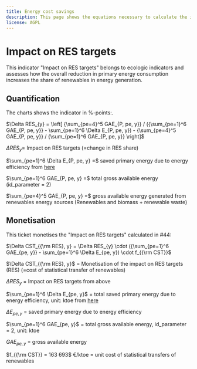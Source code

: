 ```yaml
---
title: Energy cost savings
description: This page shows the equations necessary to calculate the impact of energy efficiency on RES targets.
license: AGPL
---
```


<!--
© 2024 Fraunhofer-Gesellschaft e.V., München

SPDX-License-Identifier: AGPL-3.0-or-later
-->

Impact on RES targets
===

This indicator "Impact on RES targets" belongs to ecologic indicators and assesses how the overall reduction in primary 
energy consumption increases the share of renewables in energy generation. 

Quantification
-

The charts shows the indicator in %-points:.

$\Delta RES_{y} = \left[ {\sum_{pe=4}^5 GAE_{P, pe, y}} / ({\sum_{pe=1}^6 GAE_{P, pe, y}} - \sum_{pe=1}^6 \Delta E_{P, pe, y}) - {\sum_{pe=4}^5 GAE_{P, pe, y}} / {\sum_{pe=1}^6 GAE_{P, pe, y}} \right]$

$\Delta RES_{y} =$ Impact on RES targets (=change in RES share)

$\sum_{pe=1}^6 \Delta E_{P, pe, y} =$ saved primary energy due to energy efficiency from [here](./PEC_FEC_savings.md)

$\sum_{pe=1}^6 GAE_{P, pe, y} =$ total gross available energy (id_parameter = 2)

$\sum_{pe=4}^5 GAE_{P, pe, y} =$ gross available energy generated from renewables energy sources (Renewables and biomass + renewable waste)

Monetisation
-

This ticket monetises the "Impact on RES targets" calculated in #44:

$\Delta CST_{{\rm RES}, y} = \Delta RES_{y} \cdot ({\sum_{pe=1}^6 GAE_{pe, y}} - \sum_{pe=1}^6 \Delta E_{pe, y}) \cdot f_{{\rm CST}}$

$\Delta CST_{{\rm RES}, y}$ = Monetisation of the impact on RES targets (RES) (=cost of statistical transfer of renewables)

$\Delta RES_{y}$ = Impact on RES targets from above

$\sum_{pe=1}^6 \Delta E_{pe, y}$ = total saved primary energy due to energy efficiency, unit: ktoe from [here](./PEC_FEC_savings.md)

$\Delta E_{pe, y}$ = saved primary energy due to energy efficiency

$\sum_{pe=1}^6 GAE_{pe, y}$ = total gross available energy, id_parameter = 2, unit: ktoe

$GAE_{pe, y}$ = gross available energy



$f_{{\rm CST}} = 163 693$ €/ktoe = unit cost of statistical transfers of renewables